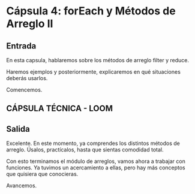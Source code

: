 # Cápsula 4: forEach y Métodos de Arreglo II

## Entrada

En esta capsula, hablaremos sobre los métodos de arreglo filter y reduce.

Haremos ejemplos y posteriormente, explicaremos en qué situaciones deberás usarlos.

Comencemos.

## CÁPSULA TÉCNICA - LOOM



## Salida

Excelente. En este momento, ya comprendes los distintos métodos de arreglo. Úsalos, practícalos, hasta que sientas comodidad total.

Con esto terminamos el módulo de arreglos, vamos ahora a trabajar con funciones. Ya tuvimos un acercamiento a ellas, pero hay más conceptos que quisiera que conocieras.

Avancemos.



